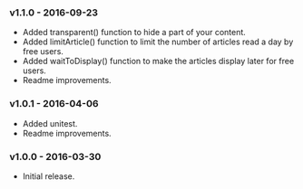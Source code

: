 ### v1.1.0 - 2016-09-23

* Added transparent() function to hide a part of your content.
* Added limitArticle() function to limit the number of articles read a day by free users.
* Added waitToDisplay() function to make the articles display later for free users.
* Readme improvements.

### v1.0.1 - 2016-04-06

* Added unitest.
* Readme improvements.

### v1.0.0 - 2016-03-30

* Initial release.